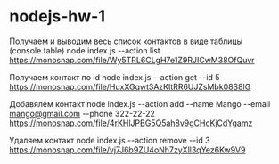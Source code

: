 # nodejs-hw-1

Получаем и выводим весь список контактов в виде таблицы (console.table)
node index.js --action list https://monosnap.com/file/Wy5TRL6CLgH7e1Z9RJICwM38OfQuvr

Получаем контакт по id
node index.js --action get --id 5 https://monosnap.com/file/HuxXGqwt3AzKltRR6UJZsMbk08S8lG

Добавялем контакт
node index.js --action add --name Mango --email mango@gmail.com --phone 322-22-22 https://monosnap.com/file/4rKHlJPBG5Q5ah8v9gCHcKjCdYgamz

Удаляем контакт
node index.js --action remove --id 3 https://monosnap.com/file/vj7J6b9ZU4oNh7zyXll3qYez6Kw9V9
